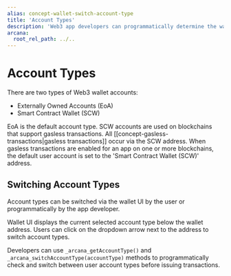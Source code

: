 ```yaml
---
alias: concept-wallet-switch-account-type
title: 'Account Types'
description: 'Web3 app developers can programmatically determine the wallet address type in use and switch between EoA/SCW type in the apps that integrate with the Auth SDK.'
arcana:
  root_rel_path: ../..
---
```


# Account Types

There are two types of Web3 wallet accounts:

* Externally Owned Accounts (EoA)
* Smart Contract Wallet (SCW)

EoA is the default account type. SCW accounts are used on blockchains that support gasless transactions. All [[concept-gasless-transactions|gasless transactions]] occur via the SCW address. When gasless transactions are enabled for an app on one or more blockchains, the default user account is set to the 'Smart Contract Wallet (SCW)' address.

## Switching Account Types

Account types can be switched via the wallet UI by the user or programmatically by the app developer.

Wallet UI displays the current selected account type below the wallet address. Users can click on the dropdown arrow next to the address to switch account types. 

Developers can use `_arcana_getAccountType()` and `_arcana_switchAccountType(accountType)` methods to programmatically check and switch between user account types before issuing transactions.  